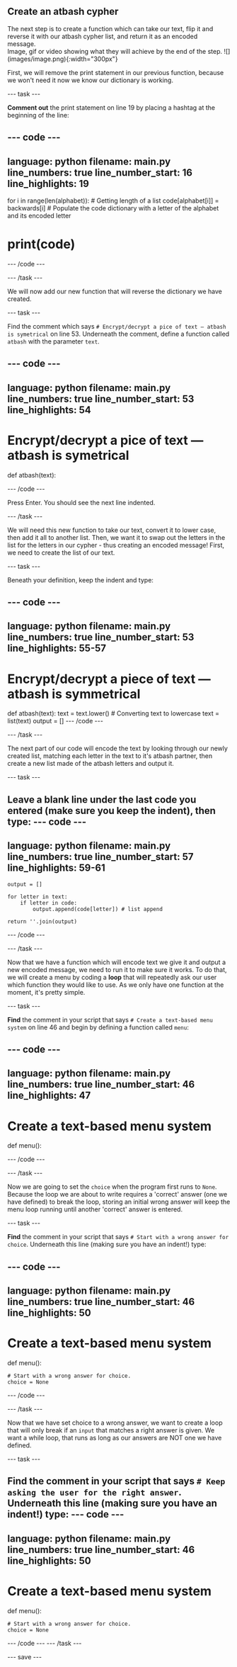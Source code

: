 ## Create an atbash cypher

<div style="display: flex; flex-wrap: wrap">
<div style="flex-basis: 200px; flex-grow: 1; margin-right: 15px;">
The next step is to create a function which can take our text, flip it and reverse it with our atbash cypher list, and return it as an encoded message. 
</div>
<div>
Image, gif or video showing what they will achieve by the end of the step. ![](images/image.png){:width="300px"}
</div>
</div>

 First, we will remove the print statement in our previous function, because we won't need it now we know our dictionary is working. 

--- task ---
 
**Comment out** the print statement on line 19 by placing a hashtag at the beginning of the line:

--- code ---
---
language: python
filename: main.py
line_numbers: true
line_number_start: 16
line_highlights: 19
---
  for i in range(len(alphabet)): # Getting length of a list
    code[alphabet[i]] = backwards[i] # Populate the code dictionary with a letter of the alphabet and its encoded letter
  
#  print(code)
--- /code ---
 
--- /task ---

We will now add our new function that will reverse the dictionary we have created.

--- task ---

Find the comment which says `# Encrypt/decrypt a pice of text — atbash is symetrical` on line 53. Underneath the comment, define a function called `atbash` with the parameter `text`.

--- code ---
---
language: python
filename: main.py
line_numbers: true
line_number_start: 53 
line_highlights: 54
---
# Encrypt/decrypt a pice of text — atbash is symetrical
def atbash(text):

--- /code ---

Press Enter. You should see the next line indented. 

--- /task ---

We will need this new function to take our text, convert it to lower case, then add it all to another list. Then, we want it to swap out the letters in the list for the letters in our cypher - thus creating an encoded message! First, we need to create the list of our text.

--- task ---

 Beneath your definition, keep the indent and type: 

--- code ---
---
language: python
filename: main.py
line_numbers: true
line_number_start: 53 
line_highlights: 55-57
---
# Encrypt/decrypt a piece of text — atbash is symmetrical
def atbash(text):
    text = text.lower() # Converting text to lowercase
    text = list(text)
    output = []
--- /code ---

--- /task ---

The next part of our code will encode the text by looking through our newly created list, matching each letter in the text to it's atbash partner, then create a new list made of the atbash letters and output it. 

--- task ---

Leave a blank line under the last code you entered (make sure you keep the indent), then type:
--- code ---
---
language: python
filename: main.py
line_numbers: true
line_number_start: 57 
line_highlights: 59-61
---
    output = []

    for letter in text:
        if letter in code:
            output.append(code[letter]) # list append

    return ''.join(output)

--- /code ---

--- /task ---

Now that we have a function which will encode text we give it and output a new encoded message, we need to run it to make sure it works. To do that, we will create a menu by coding a **loop** that will repeatedly ask our user which function they would like to use. As we only have one function at the moment, it's pretty simple. 

--- task ---

**Find** the comment in your script that says `# Create a text-based menu system` on line 46 and begin by defining a function called `menu`:

--- code ---
---
language: python
filename: main.py
line_numbers: true
line_number_start: 46
line_highlights: 47
---
# Create a text-based menu system
def menu():

--- /code ---

--- /task ---

Now we are going to set the `choice` when the program first runs to `None`. Because the loop we are about to write requires a 'correct' answer (one we have defined) to break the loop, storing an initial wrong answer will keep the menu loop running until another 'correct' answer is entered. 

--- task ---

**Find** the comment in your script that says `# Start with a wrong answer for choice`. Underneath this line (making sure you have an indent!) type:

--- code ---
---
language: python
filename: main.py
line_numbers: true
line_number_start: 46
line_highlights: 50
---
# Create a text-based menu system
def menu():

    # Start with a wrong answer for choice.
    choice = None
--- /code ---

--- /task ---

Now that we have set choice to a wrong answer, we want to create a loop that will only break if an `input` that matches a right answer is given. We want a while loop, that runs as long as our answers are NOT one we have defined. 

--- task ---

**Find** the comment in your script that says `# Keep asking the user for the right answer`. Underneath this line (making sure you have an indent!) type:
--- code ---
---
language: python
filename: main.py
line_numbers: true
line_number_start: 46
line_highlights: 50
---
# Create a text-based menu system
def menu():

    # Start with a wrong answer for choice.
    choice = None
--- /code ---
--- /task ---


--- save ---